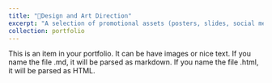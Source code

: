 ```yaml
---
title: "📐Design and Art Direction"
excerpt: "A selection of promotional assets (posters, slides, social media content, etc.) that I have designed or provided art direction for.<br/><img src='/images/Archival-futures_promo-final.png' width='400'/><img src='/images/GAVA_square_ACA-website_800_2.png' width='400'/> <br/><img src='/images/ACA_student-mixer.jpg.jpg' width='800'/>"
collection: portfolio
---
```


This is an item in your portfolio. It can be have images or nice text. If you name the file .md, it will be parsed as markdown. If you name the file .html, it will be parsed as HTML. 
